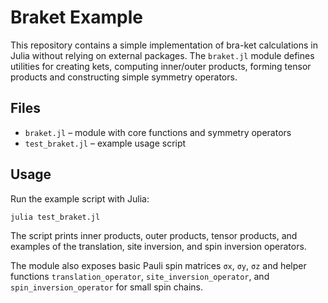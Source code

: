 # Braket Example

This repository contains a simple implementation of bra-ket calculations in Julia without relying on external packages. The `braket.jl` module defines utilities for creating kets, computing inner/outer products, forming tensor products and constructing simple symmetry operators.

## Files
- `braket.jl` – module with core functions and symmetry operators
- `test_braket.jl` – example usage script

## Usage
Run the example script with Julia:

```bash
julia test_braket.jl
```

The script prints inner products, outer products, tensor products, and examples of the translation, site inversion, and spin inversion operators.

The module also exposes basic Pauli spin matrices `σx`, `σy`, `σz` and helper functions `translation_operator`, `site_inversion_operator`, and `spin_inversion_operator` for small spin chains.
